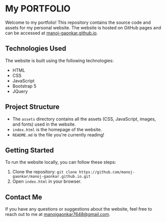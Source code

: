 # My PORTFOLIO

Welcome to my portfolio! This repository contains the source code and assets for my personal website. The website is hosted on GitHub pages and can be accessed at [manoj-gaonkar.github.io](manoj-gaonkar.github.io).

## Technologies Used

The website is built using the following technologies:

- HTML
- CSS
- JavaScript
- Bootstrap 5
- JQuery

## Project Structure



- The `assets` directory contains all the assets (CSS, JavaScript, images, and fonts) used in the website.
- `index.html` is the homepage of the website.
- `README.md` is the file you're currently reading!

## Getting Started

To run the website locally, you can follow these steps:

1. Clone the repository: `git clone https://github.com/manoj-gaonkar/manoj-gaonkar.github.io.git`
2. Open `index.html` in your browser.

## Contact Me

If you have any questions or suggestions about the website, feel free to reach out to me at [manojgaonkar7648@gmail.com](mailto:manojgaonkar7648@gmail.com).
